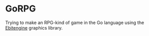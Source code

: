 # GoRPG
Trying to make an RPG-kind of game in the Go language using the [Ebitengine](https://ebitengine.org/) graphics library.